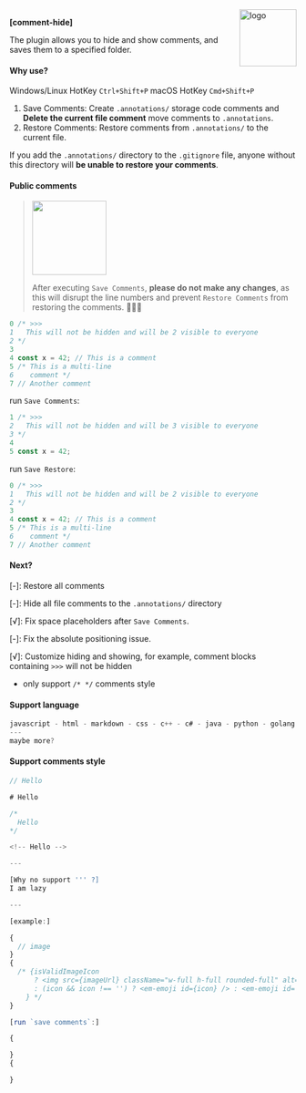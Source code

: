 <img alt="logo" style="float: center;right: 0px" src="https://github.com/user-attachments/assets/fe240bc6-5149-4350-bf5c-5a51ea0bd7e4" width="100" div align=right>
<p></p>

**[comment-hide]**

The plugin allows you to hide and show comments, and saves them to a specified folder.

#### Why use?

Windows/Linux HotKey `Ctrl+Shift+P` macOS HotKey `Cmd+Shift+P`

1. Save Comments: Create `.annotations/` storage code comments and **Delete the current file comment** move comments to `.annotations`.
2. Restore Comments: Restore comments from `.annotations/` to the current file.

If you add the `.annotations/` directory to the `.gitignore` file, anyone without this directory will **be unable to restore your comments**.

#### Public comments

> <img width="130" src="https://github.com/user-attachments/assets/20cd1f83-4fdc-45f4-bb6b-23506c56414c" />
>
> After executing `Save Comments`, **please do not make any changes**, as this will disrupt the line numbers and prevent `Restore Comments` from restoring the comments. 👊🐱🔥

```js
0 /* >>>                                                               
1   This will not be hidden and will be 2 visible to everyone          
2 */                                                                   
3                                                                      
4 const x = 42; // This is a comment                                   
5 /* This is a multi-line                                              
6    comment */                                                        
7 // Another comment                                                   
```

run `Save Comments`:

```js
1 /* >>>                                                           
2   This will not be hidden and will be 3 visible to everyone      
3 */                                                               
4                                                                  
5 const x = 42;                                                    
```

run `Save Restore`:

```js
0 /* >>>                                                               
1   This will not be hidden and will be 2 visible to everyone          
2 */                                                                   
3                                                                      
4 const x = 42; // This is a comment                                   
5 /* This is a multi-line                                              
6    comment */                                                        
7 // Another comment                                                   
```


#### Next?

[-]: Restore all comments

[-]: Hide all file comments to the `.annotations/` directory

[√]: Fix space placeholders after `Save Comments`.

[-]: Fix the absolute positioning issue.

[√]: Customize hiding and showing, for example, comment blocks containing `>>>` will not be hidden
- only support `/* */` comments style

#### Support language

```js
javascript - html - markdown - css - c++ - c# - java - python - golang - rust - ruby - jsx/tsx
---
maybe more?
```

#### Support comments style

```js
// Hello

# Hello

/*
  Hello
*/

<!-- Hello -->

---

[Why no support ''' ?]
I am lazy

---

[example:]

{
  // image
}
{
  /* {isValidImageIcon
      ? <img src={imageUrl} className="w-full h-full rounded-full" alt="answer icon" />
      : (icon && icon !== '') ? <em-emoji id={icon} /> : <em-emoji id='🤖' />
    } */
}

[run `save comments`:]

{

}
{

}

```
